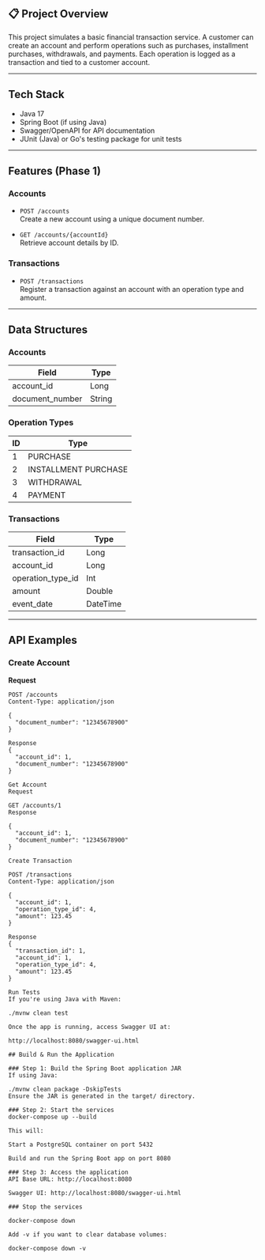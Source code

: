 ## 📋 Project Overview

This project simulates a basic financial transaction service. A customer can create an account and perform operations such as purchases, installment purchases, withdrawals, and payments. Each operation is logged as a transaction and tied to a customer account.

---

## Tech Stack

- Java 17
- Spring Boot (if using Java)
- Swagger/OpenAPI for API documentation
- JUnit (Java) or Go's testing package for unit tests

---

## Features (Phase 1)

###  Accounts

- `POST /accounts`  
  Create a new account using a unique document number.

- `GET /accounts/{accountId}`  
  Retrieve account details by ID.

### Transactions

- `POST /transactions`  
  Register a transaction against an account with an operation type and amount.

---

## Data Structures

### Accounts
| Field         | Type   |
|---------------|--------|
| account_id    | Long   |
| document_number | String |

### Operation Types
| ID | Type                 |
|----|----------------------|
| 1  | PURCHASE             |
| 2  | INSTALLMENT PURCHASE|
| 3  | WITHDRAWAL          |
| 4  | PAYMENT             |

### Transactions
| Field           | Type   |
|----------------|--------|
| transaction_id | Long   |
| account_id     | Long   |
| operation_type_id | Int |
| amount         | Double |
| event_date     | DateTime |

---

## API Examples

### Create Account
**Request**
```http
POST /accounts
Content-Type: application/json

{
  "document_number": "12345678900"
}

Response
{
  "account_id": 1,
  "document_number": "12345678900"
}

Get Account
Request

GET /accounts/1
Response

{
  "account_id": 1,
  "document_number": "12345678900"
}

Create Transaction

POST /transactions
Content-Type: application/json

{
  "account_id": 1,
  "operation_type_id": 4,
  "amount": 123.45
}

Response
{
  "transaction_id": 1,
  "account_id": 1,
  "operation_type_id": 4,
  "amount": 123.45
}

Run Tests
If you're using Java with Maven:

./mvnw clean test

Once the app is running, access Swagger UI at:

http://localhost:8080/swagger-ui.html

## Build & Run the Application

### Step 1: Build the Spring Boot application JAR
If using Java:

./mvnw clean package -DskipTests
Ensure the JAR is generated in the target/ directory.

### Step 2: Start the services
docker-compose up --build

This will:

Start a PostgreSQL container on port 5432

Build and run the Spring Boot app on port 8080

### Step 3: Access the application
API Base URL: http://localhost:8080

Swagger UI: http://localhost:8080/swagger-ui.html

### Stop the services

docker-compose down

Add -v if you want to clear database volumes:

docker-compose down -v

